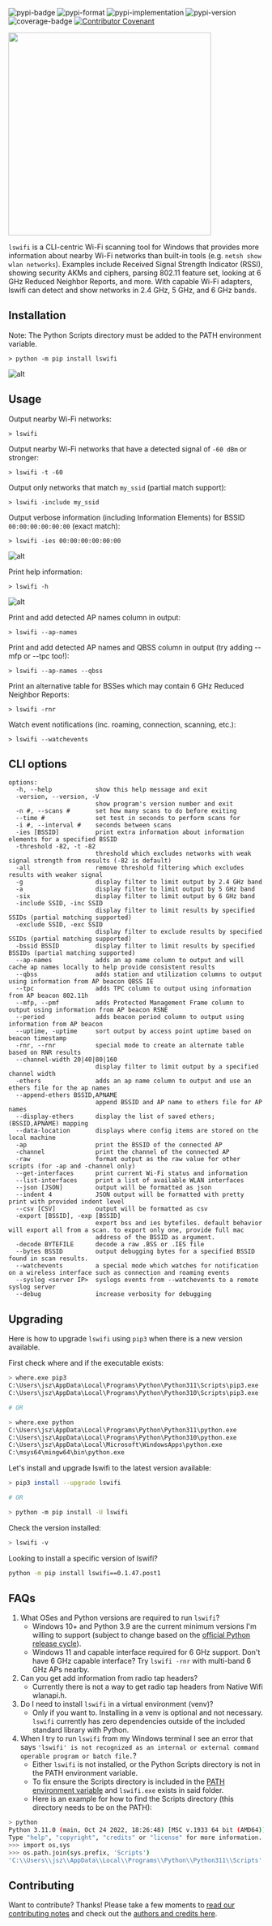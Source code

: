 ![pypi-badge](https://img.shields.io/pypi/v/lswifi) ![pypi-format](https://img.shields.io/pypi/format/lswifi) ![pypi-implementation](https://img.shields.io/pypi/implementation/lswifi) ![pypi-version](https://img.shields.io/pypi/pyversions/lswifi) ![coverage-badge](https://raw.githubusercontent.com/joshschmelzle/lswifi/main/coverage.svg) [![Contributor Covenant](https://img.shields.io/badge/Contributor%20Covenant-2.1-4baaaa.svg)](https://github.com/joshschmelzle/lswifi/blob/main/CODE_OF_CONDUCT.md)

<picture>
  <source media="(prefers-color-scheme: dark)" srcset="https://raw.githubusercontent.com/joshschmelzle/lswifi/main/docs/lswifi_pink_crop.png" width="400">
  <img src="https://raw.githubusercontent.com/joshschmelzle/lswifi/main/docs/lswifi_orange_crop.png" width="400">
</picture>

`lswifi` is a CLI-centric Wi-Fi scanning tool for Windows that provides more information about nearby Wi-Fi networks than built-in tools (e.g. `netsh show wlan networks`). Examples include Received Signal Strength Indicator (RSSI), showing security AKMs and ciphers, parsing 802.11 feature set, looking at 6 GHz Reduced Neighbor Reports, and more. With capable Wi-Fi adapters, lswifi can detect and show networks in 2.4 GHz, 5 GHz, and 6 GHz bands.

Installation
------------

Note: The Python Scripts directory must be added to the PATH environment variable.

``` {.sourceCode .bash}
> python -m pip install lswifi
```

![alt](https://raw.githubusercontent.com/joshschmelzle/lswifi/main/docs/pip_install.gif "animation showing install of lswifi")

Usage
-----

Output nearby Wi-Fi networks:

``` {.sourceCode .bash}
> lswifi
```

Output nearby Wi-Fi networks that have a detected signal of `-60 dBm` or stronger:

``` {.sourceCode .bash}
> lswifi -t -60
```

Output only networks that match `my_ssid` (partial match support):

``` {.sourceCode .bash}
> lswifi -include my_ssid
```

Output verbose information (including Information Elements) for BSSID `00:00:00:00:00:00` (exact match):

``` {.sourceCode .bash}
> lswifi -ies 00:00:00:00:00:00
```

![alt](https://raw.githubusercontent.com/joshschmelzle/lswifi/main/docs/information_elements.gif "animation showing printing verbose information for a particular BSSID")

Print help information:

``` {.sourceCode .bash}
> lswifi -h
```

![alt](https://raw.githubusercontent.com/joshschmelzle/lswifi/main/docs/help_menu.gif "animation showing printing help for lswifi")

Print and add detected AP names column in output:

``` {.sourceCode .bash}
> lswifi --ap-names
```

Print and add detected AP names and QBSS column in output (try adding --mfp or --tpc too!):

``` {.sourceCode .bash}
> lswifi --ap-names --qbss
```

Print an alternative table for BSSes which may contain 6 GHz Reduced Neighbor Reports:

``` {.sourceCode .bash}
> lswifi -rnr
```

Watch event notifications (inc. roaming, connection, scanning, etc.):

``` {.sourceCode .bash}
> lswifi --watchevents
```

CLI options
-----------

```ascii
options:
  -h, --help            show this help message and exit
  -version, --version, -V
                        show program's version number and exit
  -n #, --scans #       set how many scans to do before exiting
  --time #              set test in seconds to perform scans for
  -i #, --interval #    seconds between scans
  -ies [BSSID]          print extra information about information elements for a specified BSSID
  -threshold -82, -t -82
                        threshold which excludes networks with weak signal strength from results (-82 is default)
  -all                  remove threshold filtering which excludes results with weaker signal
  -g                    display filter to limit output by 2.4 GHz band
  -a                    display filter to limit output by 5 GHz band
  -six                  display filter to limit output by 6 GHz band
  -include SSID, -inc SSID
                        display filter to limit results by specified SSIDs (partial matching supported)
  -exclude SSID, -exc SSID
                        display filter to exclude results by specified SSIDs (partial matching supported)
  -bssid BSSID          display filter to limit results by specified BSSIDs (partial matching supported)
  --ap-names            adds an ap name column to output and will cache ap names locally to help provide consistent results
  --qbss                adds station and utilization columns to output using information from AP beacon QBSS IE
  --tpc                 adds TPC column to output using information from AP beacon 802.11h
  --mfp, --pmf          adds Protected Management Frame column to output using information from AP beacon RSNE
  --period              adds beacon period column to output using information from AP beacon
  --uptime, -uptime     sort output by access point uptime based on beacon timestamp
  -rnr, --rnr           special mode to create an alternate table based on RNR results
  --channel-width 20|40|80|160
                        display filter to limit output by a specified channel width
  -ethers               adds an ap name column to output and use an ethers file for the ap names
  --append-ethers BSSID,APNAME
                        append BSSID and AP name to ethers file for AP names
  --display-ethers      display the list of saved ethers; (BSSID,APNAME) mapping
  --data-location       displays where config items are stored on the local machine
  -ap                   print the BSSID of the connected AP
  -channel              print the channel of the connected AP
  -raw                  format output as the raw value for other scripts (for -ap and -channel only)
  --get-interfaces      print current Wi-Fi status and information
  --list-interfaces     print a list of available WLAN interfaces
  --json [JSON]         output will be formatted as json
  --indent 4            JSON output will be formatted with pretty print with provided indent level
  --csv [CSV]           output will be formatted as csv
  -export [BSSID], -exp [BSSID]
                        export bss and ies bytefiles. default behavior will export all from a scan. to export only one, provide full mac        
                        address of the BSSID as argument.
  -decode BYTEFILE      decode a raw .BSS or .IES file
  --bytes BSSID         output debugging bytes for a specified BSSID found in scan results.
  --watchevents         a special mode which watches for notification on a wireless interface such as connection and roaming events
  --syslog <server IP>  syslogs events from --watchevents to a remote syslog server
  --debug               increase verbosity for debugging
```

Upgrading
---------

Here is how to upgrade `lswifi` using `pip3` when there is a new version available.

First check where and if the executable exists: 

```bash
> where.exe pip3
C:\Users\jsz\AppData\Local\Programs\Python\Python311\Scripts\pip3.exe
C:\Users\jsz\AppData\Local\Programs\Python\Python310\Scripts\pip3.exe

# OR

> where.exe python
C:\Users\jsz\AppData\Local\Programs\Python\Python311\python.exe
C:\Users\jsz\AppData\Local\Programs\Python\Python310\python.exe
C:\Users\jsz\AppData\Local\Microsoft\WindowsApps\python.exe
C:\msys64\mingw64\bin\python.exe
```

Let's install and upgrade lswifi to the latest version available:

```bash
> pip3 install --upgrade lswifi

# OR

> python -m pip install -U lswifi
```

Check the version installed:

```bash
> lswifi -v
```

Looking to install a specific version of lswifi?

```bash
python -m pip install lswifi==0.1.47.post1
```

FAQs
----

1. What OSes and Python versions are required to run `lswifi`?
    - Windows 10+ and Python 3.9 are the current minimum versions I'm willing to support (subject to change based on the [official Python release cycle](https://devguide.python.org/versions/)).
    - Windows 11 and capable interface required for 6 GHz support. Don't have 6 GHz capable interface? Try `lswifi -rnr` with multi-band 6 GHz APs nearby.
2. Can you get add information from radio tap headers?
    - Currently there is not a way to get radio tap headers from Native Wifi wlanapi.h.
3. Do I need to install `lswifi` in a virtual environment (venv)?
   - Only if you want to. Installing in a venv is optional and not necessary. `lswifi` currently has zero dependencies outside of the included standard library with Python.
4. When I try to run `lswifi` from my Windows terminal I see an error that says `'lswifi' is not recognized as an internal or external command operable program or batch file.`?
   - Either `lswifi` is not installed, or the Python Scripts directory is not in the PATH environment variable.
   - To fix ensure the Scripts directory is included in the [PATH environment variable](https://learn.microsoft.com/en-us/powershell/module/microsoft.powershell.core/about/about_environment_variables) and `lswifi.exe` exists in said folder.
   - Here is an example for how to find the Scripts directory (this directory needs to be on the PATH):

```bash
> python
Python 3.11.0 (main, Oct 24 2022, 18:26:48) [MSC v.1933 64 bit (AMD64)] on win32
Type "help", "copyright", "credits" or "license" for more information.
>>> import os,sys
>>> os.path.join(sys.prefix, 'Scripts')
'C:\\Users\\jsz\\AppData\\Local\\Programs\\Python\\Python311\\Scripts'
```

Contributing
------------

Want to contribute? Thanks! Please take a few moments to [read our contributing notes](https://github.com/joshschmelzle/lswifi/blob/main/CONTRIBUTING.md) and check out the [authors and credits here](https://github.com/joshschmelzle/lswifi/blob/main/AUTHORS.md).
